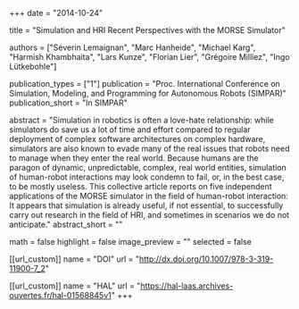 +++
date = "2014-10-24"

title = "Simulation and HRI Recent Perspectives with the MORSE Simulator"

authors = ["Séverin Lemaignan", "Marc Hanheide", "Michael Karg", "Harmish Khambhaita", "Lars Kunze", "Florian Lier", "Grégoire Milliez", "Ingo Lütkebohle"]

publication_types = ["1"]
publication = "Proc. International Conference on Simulation, Modeling, and Programming for Autonomous Robots (SIMPAR)"
publication_short = "In SIMPAR"

abstract = "Simulation in robotics is often a love-hate relationship: while simulators do save us a lot of time and effort compared to regular deployment of complex software architectures on complex hardware, simulators are also known to evade many of the real issues that robots need to manage when they enter the real world. Because humans are the paragon of dynamic, unpredictable, complex, real world entities, simulation of human-robot interactions may look condemn to fail, or, in the best case, to be mostly useless. This collective article reports on five independent applications of the MORSE simulator in the field of human-robot interaction: It appears that simulation is already useful, if not essential, to successfully carry out research in the field of HRI, and sometimes in scenarios we do not anticipate."
abstract_short = ""

math = false
highlight = false
image_preview = ""
selected = false

[[url_custom]]
name = "DOI"
url = "http://dx.doi.org/10.1007/978-3-319-11900-7_2"

[[url_custom]]
name = "HAL"
url = "https://hal-laas.archives-ouvertes.fr/hal-01568845v1"
+++
